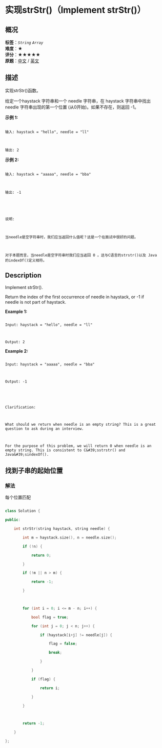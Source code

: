 # 实现strStr()（Implement strStr()）
## 概况
**标签**：*`String`*  *`Array`*<br>
**难度**：★<br>
**评分**：★★★★★<br>
**原题**：[中文](https://leetcode-cn.com/problems/implement-strstr) / [英文](https://leetcode.com/problems/implement-strstr)
## 描述

实现strStr()函数。



给定一个haystack 字符串和一个 needle 字符串，在 haystack 字符串中找出 needle 字符串出现的第一个位置 (从0开始)。如果不存在，则返回 -1。



**示例 1:**

```

输入: haystack = "hello", needle = "ll"



输出: 2

```





**示例 2:**

```

输入: haystack = "aaaaa", needle = "bba"



输出: -1





说明:



当needle是空字符串时，我们应当返回什么值呢？这是一个在面试中很好的问题。



对于本题而言，当needle是空字符串时我们应当返回 0 。这与C语言的strstr()以及 Java的indexOf()定义相符。

```



## Description

Implement strStr().



Return the index of the first occurrence of needle in haystack, or -1 if needle is not part of haystack.



**Example 1:**

```

Input: haystack = "hello", needle = "ll"



Output: 2

```





**Example 2:**

```

Input: haystack = "aaaaa", needle = "bba"



Output: -1





Clarification:



What should we return when needle is an empty string? This is a great question to ask during an interview.



For the purpose of this problem, we will return 0 when needle is an empty string. This is consistent to C&#39;sstrstr() and Java&#39;sindexOf().

```





## 找到子串的起始位置

### 解法

每个位置匹配

```c++

class Solution {

public:

    int strStr(string haystack, string needle) {

        int m = haystack.size(), n = needle.size();

        if (!n) {

            return 0;

        }

        if (!m || n > m) {

            return -1;

        }

        

        for (int i = 0; i <= m - n; i++) {

            bool flag = true;

            for (int j = 0; j < n; j++) {

                if (haystack[i+j] != needle[j]) {

                    flag = false;

                    break;

                }

            }

            if (flag) {

                return i;

            }

        }

        

        return -1;

    }

};

```